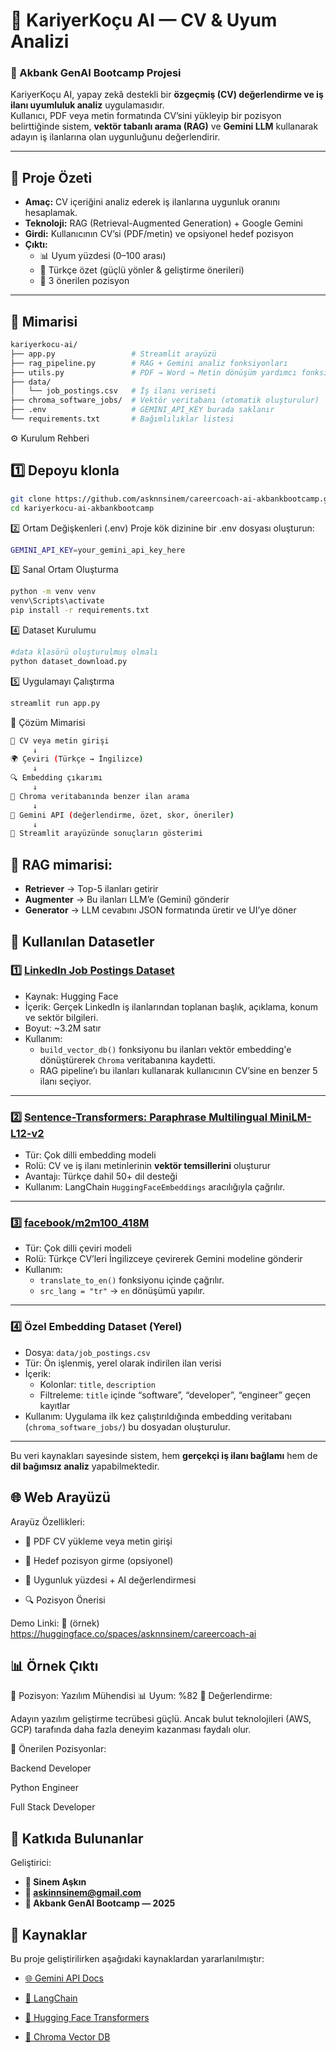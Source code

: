 # 💼 KariyerKoçu AI — CV & Uyum Analizi  
### 🚀 Akbank GenAI Bootcamp Projesi  

KariyerKoçu AI, yapay zekâ destekli bir **özgeçmiş (CV) değerlendirme ve iş ilanı uyumluluk analiz** uygulamasıdır.  
Kullanıcı, PDF veya metin formatında CV’sini yükleyip bir pozisyon belirttiğinde sistem, **vektör tabanlı arama (RAG)** ve **Gemini LLM** kullanarak adayın iş ilanlarına olan uygunluğunu değerlendirir.

---

## 🧠 Proje Özeti  

- **Amaç:** CV içeriğini analiz ederek iş ilanlarına uygunluk oranını hesaplamak.  
- **Teknoloji:** RAG (Retrieval-Augmented Generation) + Google Gemini  
- **Girdi:** Kullanıcının CV’si (PDF/metin) ve opsiyonel hedef pozisyon  
- **Çıktı:**  
  - 📊 Uyum yüzdesi (0–100 arası)  
  - 💬 Türkçe özet (güçlü yönler & geliştirme önerileri)  
  - 💼 3 önerilen pozisyon  

---

## 🧩 Mimarisi  

```bash
kariyerkocu-ai/
├── app.py                 # Streamlit arayüzü
├── rag_pipeline.py        # RAG + Gemini analiz fonksiyonları
├── utils.py               # PDF → Word → Metin dönüşüm yardımcı fonksiyonları
├── data/
│   └── job_postings.csv   # İş ilanı veriseti
├── chroma_software_jobs/  # Vektör veritabanı (otomatik oluşturulur)
├── .env                   # GEMINI_API_KEY burada saklanır
└── requirements.txt       # Bağımlılıklar listesi
```

⚙️ Kurulum Rehberi
## 1️⃣ Depoyu klonla

```bash
git clone https://github.com/asknnsinem/careercoach-ai-akbankbootcamp.git
cd kariyerkocu-ai-akbankbootcamp
```
2️⃣ Ortam Değişkenleri (.env)
Proje kök dizinine bir .env dosyası oluşturun:
```bash
GEMINI_API_KEY=your_gemini_api_key_here
```
3️⃣ Sanal Ortam Oluşturma
```bash
python -m venv venv
venv\Scripts\activate
pip install -r requirements.txt
```
4️⃣ Dataset Kurulumu
```bash
#data klasörü oluşturulmuş olmalı
python dataset_download.py
``` 
 
5️⃣ Uygulamayı Çalıştırma
```bash
streamlit run app.py
```

🧩 Çözüm Mimarisi
```bash
📄 CV veya metin girişi
     ↓
🌍 Çeviri (Türkçe → İngilizce)
     ↓
🔍 Embedding çıkarımı
     ↓
🧠 Chroma veritabanında benzer ilan arama
     ↓
🤖 Gemini API (değerlendirme, özet, skor, öneriler)
     ↓
💬 Streamlit arayüzünde sonuçların gösterimi

```
## 🧠 RAG mimarisi:
- **Retriever** → Top-5 ilanları getirir
- **Augmenter** → Bu ilanları LLM’e (Gemini) gönderir
- **Generator** → LLM cevabını JSON formatında üretir ve UI’ye döner

## 🧾 Kullanılan Datasetler

### 1️⃣ [LinkedIn Job Postings Dataset](https://huggingface.co/datasets/xanderios/linkedin-job-postings)
- Kaynak: Hugging Face  
- İçerik: Gerçek LinkedIn iş ilanlarından toplanan başlık, açıklama, konum ve sektör bilgileri.  
- Boyut: ~3.2M satır  
- Kullanım:    
  - `build_vector_db()` fonksiyonu bu ilanları vektör embedding'e dönüştürerek `Chroma` veritabanına kaydetti.  
  - RAG pipeline’ı bu ilanları kullanarak kullanıcının CV’sine en benzer 5 ilanı seçiyor.  

---

### 2️⃣ [Sentence-Transformers: Paraphrase Multilingual MiniLM-L12-v2](https://huggingface.co/sentence-transformers/paraphrase-multilingual-MiniLM-L12-v2)
- Tür: Çok dilli embedding modeli  
- Rolü: CV ve iş ilanı metinlerinin **vektör temsillerini** oluşturur  
- Avantajı: Türkçe dahil 50+ dil desteği  
- Kullanım: LangChain `HuggingFaceEmbeddings` aracılığıyla çağrılır.  

---

### 3️⃣ [facebook/m2m100_418M](https://huggingface.co/facebook/m2m100_418M)
- Tür: Çok dilli çeviri modeli  
- Rolü: Türkçe CV’leri İngilizceye çevirerek Gemini modeline gönderir  
- Kullanım:  
  - `translate_to_en()` fonksiyonu içinde çağrılır.  
  - `src_lang = "tr"` → `en` dönüşümü yapılır.  

---
### 4️⃣ Özel Embedding Dataset (Yerel)
- Dosya: `data/job_postings.csv`  
- Tür: Ön işlenmiş, yerel olarak indirilen ilan verisi  
- İçerik:  
  - Kolonlar: `title`, `description`  
  - Filtreleme: `title` içinde “software”, “developer”, “engineer” geçen kayıtlar  
- Kullanım: Uygulama ilk kez çalıştırıldığında embedding veritabanı (`chroma_software_jobs/`) bu dosyadan oluşturulur.  

---

Bu veri kaynakları sayesinde sistem, hem **gerçekçi iş ilanı bağlamı** hem de **dil bağımsız analiz** yapabilmektedir.

## 🌐 Web Arayüzü

Arayüz Özellikleri:

- 📎 PDF CV yükleme veya metin girişi

- 🎯 Hedef pozisyon girme (opsiyonel)

- 🧮 Uygunluk yüzdesi + AI değerlendirmesi

- 🔍 Pozisyon Önerisi

Demo Linki:
🔗 (örnek) https://huggingface.co/spaces/asknnsinem/careercoach-ai

## 📊 Örnek Çıktı

🎯 Pozisyon: Yazılım Mühendisi
📊 Uyum: %82
🧠 Değerlendirme:

Adayın yazılım geliştirme tecrübesi güçlü. Ancak bulut teknolojileri (AWS, GCP) tarafında daha fazla deneyim kazanması faydalı olur.

💼 Önerilen Pozisyonlar:

Backend Developer

Python Engineer

Full Stack Developer

## 🏁 Katkıda Bulunanlar

Geliştirici:
- **👤 Sinem Aşkın**
- **📧 askinnsinem@gmail.com**
- **🏫 Akbank GenAI Bootcamp — 2025**

## 🔗 Kaynaklar

Bu proje geliştirilirken aşağıdaki kaynaklardan yararlanılmıştır:

- [🌐 Gemini API Docs](https://ai.google.dev/gemini-api/docs)  


- [🧩 LangChain](https://python.langchain.com/docs/get_started/introduction)  


- [🤗 Hugging Face Transformers](https://huggingface.co/docs/transformers/index)  


- [💾 Chroma Vector DB](https://docs.trychroma.com/)  

